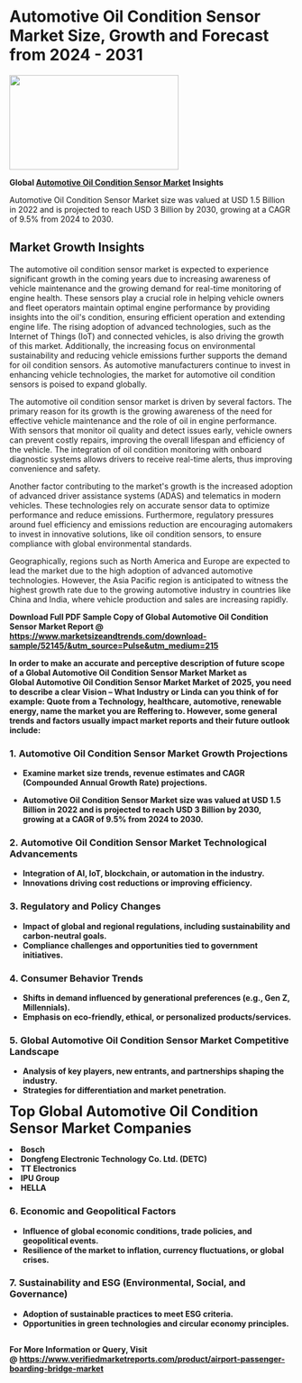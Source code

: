 <H1>Automotive Oil Condition Sensor Market Size, Growth and Forecast from 2024 - 2031</H1><img class="aligncenter size-medium wp-image-584254" src="https://thirdeyenews.in/wp-content/uploads/2024/09/Global-Market-Research-300x168.jpeg" alt="" width="300" height="168" /><p><strong>Global&nbsp;<a href="https://www.marketsizeandtrends.com/download-sample/52145/&amp;utm_source=Pulse&amp;utm_medium=215">Automotive Oil Condition Sensor Market</a> Insights</strong></p><p>Automotive Oil Condition Sensor Market size was valued at USD 1.5 Billion in 2022 and is projected to reach USD 3 Billion by 2030, growing at a CAGR of 9.5% from 2024 to 2030.</p><p><h2>Market Growth Insights</h2> <p>The automotive oil condition sensor market is expected to experience significant growth in the coming years due to increasing awareness of vehicle maintenance and the growing demand for real-time monitoring of engine health. These sensors play a crucial role in helping vehicle owners and fleet operators maintain optimal engine performance by providing insights into the oil's condition, ensuring efficient operation and extending engine life. The rising adoption of advanced technologies, such as the Internet of Things (IoT) and connected vehicles, is also driving the growth of this market. Additionally, the increasing focus on environmental sustainability and reducing vehicle emissions further supports the demand for oil condition sensors. As automotive manufacturers continue to invest in enhancing vehicle technologies, the market for automotive oil condition sensors is poised to expand globally.</p> <p><strong></strong></p> <p>The automotive oil condition sensor market is driven by several factors. The primary reason for its growth is the growing awareness of the need for effective vehicle maintenance and the role of oil in engine performance. With sensors that monitor oil quality and detect issues early, vehicle owners can prevent costly repairs, improving the overall lifespan and efficiency of the vehicle. The integration of oil condition monitoring with onboard diagnostic systems allows drivers to receive real-time alerts, thus improving convenience and safety.</p> <p>Another factor contributing to the market's growth is the increased adoption of advanced driver assistance systems (ADAS) and telematics in modern vehicles. These technologies rely on accurate sensor data to optimize performance and reduce emissions. Furthermore, regulatory pressures around fuel efficiency and emissions reduction are encouraging automakers to invest in innovative solutions, like oil condition sensors, to ensure compliance with global environmental standards.</p> <p>Geographically, regions such as North America and Europe are expected to lead the market due to the high adoption of advanced automotive technologies. However, the Asia Pacific region is anticipated to witness the highest growth rate due to the growing automotive industry in countries like China and India, where vehicle production and sales are increasing rapidly.</p> <p><strong></p><p><span class=""><strong>Download Full PDF Sample Copy of Global Automotive Oil Condition Sensor Market Report</strong> @ <a href="https://www.marketsizeandtrends.com/download-sample/52145/&amp;utm_source=Pulse&amp;utm_medium=215" target="_blank">https://www.marketsizeandtrends.com/download-sample/52145/&amp;utm_source=Pulse&amp;utm_medium=215</a></span></p><p>In order to make an accurate and perceptive description of future scope of a Global&nbsp;Automotive Oil Condition Sensor Market Market as Global&nbsp;Automotive Oil Condition Sensor Market Market of 2025, you need to describe a clear Vision &ndash; What Industry or Linda can you think of for example: Quote from a Technology, healthcare, automotive, renewable energy, name the market you are Reffering to. However, some general trends and factors usually impact market reports and their future outlook include:</p><h3>1.&nbsp;<strong>Automotive Oil Condition Sensor Market Growth Projections</strong></h3><ul><li>Examine market size trends, revenue estimates and CAGR (Compounded Annual Growth Rate) projections.</li><li><p>Automotive Oil Condition Sensor Market size was valued at USD 1.5 Billion in 2022 and is projected to reach USD 3 Billion by 2030, growing at a CAGR of 9.5% from 2024 to 2030.</p></li></ul><h3>2.&nbsp;<strong>Automotive Oil Condition Sensor Market Technological Advancements</strong></h3><ul><li>Integration of AI, IoT, blockchain, or automation in the industry.</li><li>Innovations driving cost reductions or improving efficiency.</li></ul><h3>3.&nbsp;<strong>Regulatory and Policy Changes</strong></h3><ul><li>Impact of global and regional regulations, including sustainability and carbon-neutral goals.</li><li>Compliance challenges and opportunities tied to government initiatives.</li></ul><h3>4.&nbsp;<strong>Consumer Behavior Trends</strong></h3><ul><li>Shifts in demand influenced by generational preferences (e.g., Gen Z, Millennials).</li><li>Emphasis on eco-friendly, ethical, or personalized products/services.</li></ul><h3>5.&nbsp;<strong>Global Automotive Oil Condition Sensor Market Competitive Landscape</strong></h3><ul><li>Analysis of key players, new entrants, and partnerships shaping the industry.</li><li>Strategies for differentiation and market penetration.</li></ul><p data-pm-slice="1 1 []"><span style="color: inherit; font-family: inherit; font-size: 25px;">Top Global Automotive Oil Condition Sensor Market Companies</span></p><div class="" data-test-id=""><p><li>Bosch</li><li> Dongfeng Electronic Technology Co. Ltd. (DETC)</li><li> TT Electronics</li><li> IPU Group</li><li> HELLA</li></p></div><h3>6.&nbsp;<strong>Economic and Geopolitical Factors</strong></h3><ul><li>Influence of global economic conditions, trade policies, and geopolitical events.</li><li>Resilience of the market to inflation, currency fluctuations, or global crises.</li></ul><h3>7.&nbsp;<strong>Sustainability and ESG (Environmental, Social, and Governance)</strong></h3><ul><li>Adoption of sustainable practices to meet ESG criteria.</li><li>Opportunities in green technologies and circular economy principles.</li></ul><h2><strong style="font-size: 14px;">For More Information or Query, Visit @&nbsp;</strong><a style="background-color: #ffffff; font-size: 14px;" href="https://www.marketsizeandtrends.com/report/automotive-oil-condition-sensor-market/" target="_blank">https://www.verifiedmarketreports.com/product/airport-passenger-boarding-bridge-market</a></h2>

